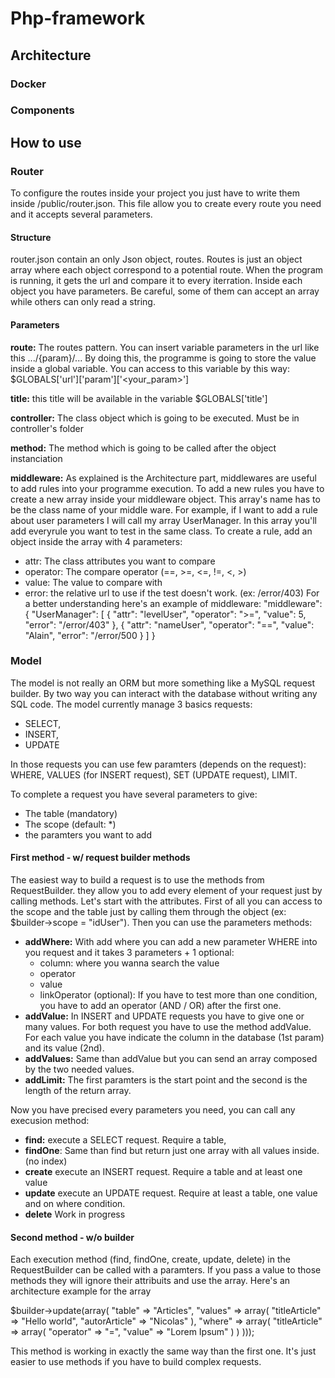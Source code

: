 # Php-framework

## Architecture

### Docker

### Components

## How to use

### Router

To configure the routes inside your project you just have to write them inside /public/router.json. This file allow you to create every route you need and it accepts several parameters.
#### Structure
router.json contain an only Json object, routes. Routes is just an object array where each object correspond to a potential route. When the program is running, it gets the url and compare it to every iterration. Inside each object you have parameters. Be careful, some of them can accept an array while others can only read a string.
#### Parameters
**route:** The routes pattern. You can insert variable parameters in the url like this .../{param}/... By doing this, the programme is going to store the value inside a global variable. You can access to this variable by this way: $GLOBALS['url']['param']['<your_param>']

**title:** this title will be available in the variable $GLOBALS['title']

**controller:** The class object which is going to be executed. Must be in controller's folder

**method:** The method which is going to be called after the object instanciation

**middleware:** As explained is the Architecture part, middlewares are useful to add rules into your programme execution. To add a new rules you have to create a new array inside your middleware object. This array's name has to be the class name of your middle ware. For example, if I want to add a rule about user parameters I will call my array UserManager. In this array you'll add everyrule you want to test in the same class. To create a rule, add an object inside the array with 4 parameters:
  - attr: The class attributes you want to compare
  - operator: The compare operator (==, >=, <=, !=, <, >)
  - value: The value to compare with
  - error: the relative url to use if the test doesn't work. (ex: /error/403)
For a better understanding here's an example of middleware:
"middleware": {
  "UserManager": [
    {
      "attr": "levelUser",
      "operator": ">=",
      "value": 5,
      "error": "/error/403"
    },
    {
      "attr": "nameUser",
      "operator": "==",
      "value": "Alain",
      "error": "/error/500
    }
  ]
}

### Model
The model is not really an ORM but more something like a MySQL request builder. By two way you can interact with the database without writing any SQL code. The model currently manage 3 basics requests: 
  - SELECT,
  - INSERT,
  - UPDATE

In those requests you can use few paramters (depends on the request): 
  WHERE, 
  VALUES (for INSERT request), 
  SET (UPDATE request), 
  LIMIT. 

To complete a request you have several parameters to give:
  - The table (mandatory)
  - The scope (default: *)
  - the paramters you want to add
#### First method - w/ request builder methods
The easiest way to build a request is to use the methods from RequestBuilder. they allow you to add every element of your request just by calling methods.
Let's start with the attributes. First of all you can access to the scope and the table just by calling them through the object (ex: $builder->scope = "idUser"). Then you can use the parameters methods:
  - **addWhere:** With add where you can add a new parameter WHERE into you request and it takes 3 parameters + 1 optional: 
    - column: where you wanna search the value
    - operator
    - value
    - linkOperator (optional): If you have to test more than one condition, you have to add an operator (AND / OR) after the first one.
  - **addValue:** In INSERT and UPDATE requests you have to give one or many values. For both request you have to use the method addValue. For each value you have indicate the column in the database (1st param) and its value (2nd).
  - **addValues:** Same than addValue but you can send an array composed by the two needed values.
  - **addLimit:** The first paramters is the start point and the second is the length of the return array.

Now you have precised every parameters you need, you can call any execusion method:
  - **find:** execute a SELECT request. Require a table,
  - **findOne**: Same than find but return just one array with all values inside. (no index)
  - **create** execute an INSERT request. Require a table and at least one value
  - **update** execute an UPDATE request. Require at least a table, one value and on where condition.
  - **delete** Work in progress
#### Second method - w/o builder
Each execution method (find, findOne, create, update, delete) in the RequestBuilder can be called with a paramters. If you pass a value to those methods they will ignore their attribuits and use the array. Here's an architecture example for the array

$builder->update(array(
    "table" => "Articles",
    "values" => array(
        "titleArticle" => "Hello world",
        "autorArticle" => "Nicolas"
    ),
    "where" => array(
        "titleArticle" => array(
            "operator" => "=",
            "value" => "Lorem Ipsum"
        )
    )
)));

This method is working in exactly the same way than the first one. It's just easier to use methods if you have to build complex requests.
